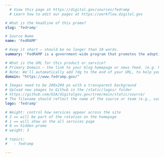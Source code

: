 ```yaml
---
  # View this page at https://digital.gov/sources/fedramp
  # Learn how to edit our pages at https://workflow.digital.gov

# What is the headline of this promo?
slug: 'fedramp'

# Source Name
name: 'FedRAMP'

# Keep it short — should be no longer than 10 words.
summary: 'FedRAMP is a government-wide program that promotes the adoption of secure cloud services across the federal government by providing a standardized approach to security and risk assessment for cloud technologies and federal agencies.'

# What is the URL for this product or service?
# Primary Domain — the link to your blog homepage or news feed. (e.g. https://18f.gsa.gov/)
# Note: We'll automatically add ?dg to the end of your URL, to help you track links back to your site.
domain: "https://www.fedramp.gov/"

# Images need to be 200x200 px with a transparent background
# Upload new images to Github in the /static/logos/ folder
# https://github.com/GSA/digitalgov.gov/tree/main/static/source/
# The filename should reflect the name of the source or team (e.g., usds-logo.png)
logo: 'fedramp'

# Weight: control how services appear across the site
# 2 == will be part of the rotation on the homepage
# 1 == will show on the all services page
# 0 == hidden promo
# weight: 3

# topics:
#   - fedramp

---
```

